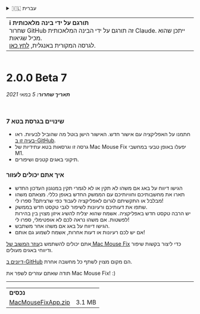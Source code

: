 <details>
<summary>🇮🇱 עברית</summary>

[🇬🇧 English (GitHub)](https://github.com/noah-nuebling/mac-mouse-fix/releases/tag/2.0.0-Beta-7)\
[🇦🇩 Català](https://redirect.macmousefix.com/?target=mmf-release&tag=2.0.0-Beta-7&locale=ca)\
[🇩🇪 Deutsch](https://redirect.macmousefix.com/?target=mmf-release&tag=2.0.0-Beta-7&locale=de)\
[🇪🇸 Español](https://redirect.macmousefix.com/?target=mmf-release&tag=2.0.0-Beta-7&locale=es)\
[🇫🇷 Français](https://redirect.macmousefix.com/?target=mmf-release&tag=2.0.0-Beta-7&locale=fr)\
[🇮🇩 Indonesia](https://redirect.macmousefix.com/?target=mmf-release&tag=2.0.0-Beta-7&locale=id)\
[🇮🇹 Italiano](https://redirect.macmousefix.com/?target=mmf-release&tag=2.0.0-Beta-7&locale=it)\
[🇭🇺 Magyar](https://redirect.macmousefix.com/?target=mmf-release&tag=2.0.0-Beta-7&locale=hu)\
[🇳🇱 Nederlands](https://redirect.macmousefix.com/?target=mmf-release&tag=2.0.0-Beta-7&locale=nl)\
[🇵🇱 Polski](https://redirect.macmousefix.com/?target=mmf-release&tag=2.0.0-Beta-7&locale=pl)\
[🇧🇷 Português (Brasil)](https://redirect.macmousefix.com/?target=mmf-release&tag=2.0.0-Beta-7&locale=pt-BR)\
[🇵🇹 Português (Portugal)](https://redirect.macmousefix.com/?target=mmf-release&tag=2.0.0-Beta-7&locale=pt-PT)\
[🇷🇴 Română](https://redirect.macmousefix.com/?target=mmf-release&tag=2.0.0-Beta-7&locale=ro)\
[🇸🇪 Svenska](https://redirect.macmousefix.com/?target=mmf-release&tag=2.0.0-Beta-7&locale=sv)\
[🇻🇳 Tiếng Việt](https://redirect.macmousefix.com/?target=mmf-release&tag=2.0.0-Beta-7&locale=vi)\
[🇹🇷 Türkçe](https://redirect.macmousefix.com/?target=mmf-release&tag=2.0.0-Beta-7&locale=tr)\
[🇨🇿 Čeština](https://redirect.macmousefix.com/?target=mmf-release&tag=2.0.0-Beta-7&locale=cs)\
[🇬🇷 Ελληνικά](https://redirect.macmousefix.com/?target=mmf-release&tag=2.0.0-Beta-7&locale=el)\
[🇷🇺 Русский](https://redirect.macmousefix.com/?target=mmf-release&tag=2.0.0-Beta-7&locale=ru)\
[🇺🇦 Українська](https://redirect.macmousefix.com/?target=mmf-release&tag=2.0.0-Beta-7&locale=uk)\
**🇮🇱 עברית**\
[🇸🇦 العربية](https://redirect.macmousefix.com/?target=mmf-release&tag=2.0.0-Beta-7&locale=ar)\
[🇮🇳 हिन्दी](https://redirect.macmousefix.com/?target=mmf-release&tag=2.0.0-Beta-7&locale=hi)\
[🇹🇭 ไทย](https://redirect.macmousefix.com/?target=mmf-release&tag=2.0.0-Beta-7&locale=th)\
[🇨🇳 中文 (简体)](https://redirect.macmousefix.com/?target=mmf-release&tag=2.0.0-Beta-7&locale=zh-Hans)\
[🇨🇳 中文 (繁體)](https://redirect.macmousefix.com/?target=mmf-release&tag=2.0.0-Beta-7&locale=zh-Hant)\
[🇭🇰 中文（香港)](https://redirect.macmousefix.com/?target=mmf-release&tag=2.0.0-Beta-7&locale=zh-HK)\
[🇯🇵 日本語](https://redirect.macmousefix.com/?target=mmf-release&tag=2.0.0-Beta-7&locale=ja)\
[🇰🇷 한국어](https://redirect.macmousefix.com/?target=mmf-release&tag=2.0.0-Beta-7&locale=ko)\
[Help translate Mac Mouse Fix to different languages!](https://github.com/noah-nuebling/mac-mouse-fix/discussions/731)
</details>
<table align=><td>
<b>ℹ️ תורגם על ידי בינה מלאכותית</b><br>
שחרור GitHub זה תורגם על ידי הבינה המלאכותית Claude. ייתכן שהוא מכיל שגיאות.<br>
לגרסה המקורית באנגלית, <a href="https://github.com/noah-nuebling/mac-mouse-fix/releases/tag/2.0.0-Beta-7">לחץ כאן</a>.
</td></table>

<table></table>

# 2.0.0 Beta 7
***תאריך שחרור:** 5 במאי 2021*

<br>

### שינויים בגרסת בטא 7

- חתמנו על האפליקציה עם אישור חדש. האישור הישן בוטל מה שהוביל לבעיות. ראו [בעיה זו ב-GitHub](https://github.com/noah-nuebling/mac-mouse-fix/issues/95).
- גרסה זו וגרסאות בטא עתידיות של Mac Mouse Fix יפעלו באופן טבעי במחשבי M1.
- תיקוני באגים קטנים ושיפורים.

### איך אתם יכולים לעזור

- הגישו דיווח על באג אם משהו לא תקין או לא לגמרי תקין במנגנון העדכון החדש
- תארו את מחשבותיכם וחוויותיכם עם הממשק החדש באופן כללי. מצאתם משהו מבלבל או התקשיתם לגרום לאפליקציה לעבוד כפי שרציתם? ספרו לי!
- שתפו את דעותיכם ורעיונות לשיפור לגבי טקסט חדש בממשק.\
   יש הרבה טקסט חדש באפליקציה. אשמח שהוא יצליח להשיג איזון מצוין בין בהירות לפשטות. אם משהו נראה לכם לא אופטימלי, ספרו לי!
- הגישו דיווח על באג אם משהו אחר משתבש.
- אם יש לכם רעיונות או דעות אחרות, אשמח לשמוע גם אותם!

אתם יכולים להשתמש ב[עוזר המשוב של Mac Mouse Fix](https://github.com/noah-nuebling/mac-mouse-fix/issues/new/choose) כדי ליצור בקשות שיפור ודיווחי באגים מעולים.

[דיונים ב-GitHub](https://github.com/noah-nuebling/mac-mouse-fix/discussions/82) הם מקום מצוין לשתף כל מחשבה אחרת.

תודה שאתם עוזרים לשפר את Mac Mouse Fix! :)

---

<table align="start">
<tr>
    <td colspan=2>
        <b>נכסים</b>
    </td>
</tr>
<tr>
    <td><a href="https://github.com/noah-nuebling/mac-mouse-fix/releases/download/2.0.0-Beta-7/MacMouseFixApp.zip">MacMouseFixApp.zip</a></td>
    <td>3.1 MB</td>
</tr>
</table>